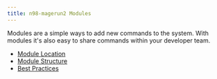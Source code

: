 ```yaml
---
title: n98-magerun2 Modules
---
```


Modules are a simple ways to add new commands to the system.
With modules it's also easy to share commands within your developer team.

- [Module Location](./module-location.md)
- [Module Structure](./structure.md)
- [Best Practices](./best-practices.md)

